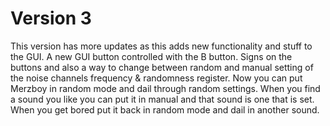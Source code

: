 # Version 3

This version has more updates as this adds new functionality and stuff to the GUI. A new GUI button controlled with the B button. Signs on the buttons and also a way to change between random and manual setting of the noise channels frequency & randomness register. 
Now you can put Merzboy in random mode and dail through random settings. When you find a sound you like you can put it in manual and that sound is one that is set. When you get bored put it back in random mode and dail in another sound. 